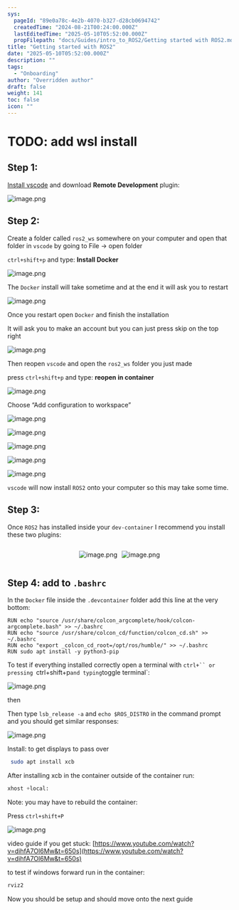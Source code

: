 ```yaml
---
sys:
  pageId: "89e0a78c-4e2b-4070-b327-d28cb0694742"
  createdTime: "2024-08-21T00:24:00.000Z"
  lastEditedTime: "2025-05-10T05:52:00.000Z"
  propFilepath: "docs/Guides/intro_to_ROS2/Getting started with ROS2.md"
title: "Getting started with ROS2"
date: "2025-05-10T05:52:00.000Z"
description: ""
tags:
  - "Onboarding"
author: "Overridden author"
draft: false
weight: 141
toc: false
icon: ""
---
```


# TODO: add wsl install

## Step 1:

[Install vscode](https://code.visualstudio.com/download) and download **Remote Development** plugin:

![image.png](https://prod-files-secure.s3.us-west-2.amazonaws.com/d518164a-d88e-44d1-a4ee-3adb3bd8bce0/efb52993-1881-4a40-b95e-6f020334f022/image.png?X-Amz-Algorithm=AWS4-HMAC-SHA256&X-Amz-Content-Sha256=UNSIGNED-PAYLOAD&X-Amz-Credential=ASIAZI2LB466R6H5PKQV%2F20250720%2Fus-west-2%2Fs3%2Faws4_request&X-Amz-Date=20250720T190324Z&X-Amz-Expires=3600&X-Amz-Security-Token=IQoJb3JpZ2luX2VjEKv%2F%2F%2F%2F%2F%2F%2F%2F%2F%2FwEaCXVzLXdlc3QtMiJGMEQCIHCUfmzuREHvxJi2MOXCBqkLHSLFsATyAouTG2fJ7O03AiAr9sjMy23ibdgRMvYg5fxGlOt7vzncxs7AbfEh%2BdXi0yqIBAjE%2F%2F%2F%2F%2F%2F%2F%2F%2F%2F8BEAAaDDYzNzQyMzE4MzgwNSIMEyWFxCalV%2B61AU58KtwDsS1Hg51xm7XPw5bWoa6jOTLdUheUGLpeZiP42zHevODfo24RXNFuULjHLtl7MBJoJL7keVuk3DuC1lCWqt57v%2FZk6tqlS7PxdEhhmI2%2FPFdtqzwWpsCCnvSTqyFlvqRmImHJ88EFNt%2BVwqP9s4Z8Orw%2FvBVLAivyCkJZ5wBBDT7N554Iqf8rFJbK16uXEqwjWXZI%2B2C40gNPrBBOCnRWNaAcqYwi24CuXiuBREu4sSHpav1VOXyvtSqixarTM0QNYxGnyX7SzH0qFCn5SrbxEOr%2BxKKCOcK5ZObMw76G%2FG679NlctEFVMUmfmwwlL7lt1dGPUkBOREjroslCRUmGAjQ4uTaW%2BoF9tobK%2BDnVFO2uU7pqkjD2xT1OP56Fn7TOr8F0OSX50oqPFtB1CK%2F1m61dSFM4UoRiu3hCtg54%2F5KAhYZSIAbcuywAsLHjsk%2BUJlVyh3CDqaHs4xOSPXukgUFKn5EwRyKxlO6B3igEzQUUl7TjdUbwoSUKuGK%2FekRfqQ82jpM%2FjO82tzVPmlzHJBbmu8aTweDhpZ%2BgQ1mO9kmp1x%2FOp%2Btyqf0rf3FpKQrSgloDxFg86D4c3J0KVg8TD26D29cvFLIZN6gSKL5roDPR0lx3IxbVHWtSuWUwquv0wwY6pgF1UjywuVl56N0vE11r0sWEw%2BAH3IvMiy%2BB0JF5cYSgymwh9bmn9YWCoROXuFVLHjpyD5TdnSEexap7KB2uyv6PbPWgeWMefgn1uNw4aeMQO0J0HStkf62pc4Eds4C4bZiduMZmGbu97nDzg1%2Bj6VH9jba31r3ztqG9UyAs8nt23Lps0%2B8BC5H%2F1Ym7UCitBnpiLONlqQEwr8bSSNZv4oe40skfonBl&X-Amz-Signature=15e28b476df1983990e110b9160556ab6282a87b31a2abb6b198ab46f47f6236&X-Amz-SignedHeaders=host&x-amz-checksum-mode=ENABLED&x-id=GetObject)

## Step 2:

Create a folder called `ros2_ws` somewhere on your computer and open that folder in `vscode` by going to File → open folder 

`ctrl+shift+p` and type: **Install Docker**

![image.png](https://prod-files-secure.s3.us-west-2.amazonaws.com/d518164a-d88e-44d1-a4ee-3adb3bd8bce0/2269dc0e-1cd5-47ff-bceb-c04ad9b2eab0/image.png?X-Amz-Algorithm=AWS4-HMAC-SHA256&X-Amz-Content-Sha256=UNSIGNED-PAYLOAD&X-Amz-Credential=ASIAZI2LB466R6H5PKQV%2F20250720%2Fus-west-2%2Fs3%2Faws4_request&X-Amz-Date=20250720T190324Z&X-Amz-Expires=3600&X-Amz-Security-Token=IQoJb3JpZ2luX2VjEKv%2F%2F%2F%2F%2F%2F%2F%2F%2F%2FwEaCXVzLXdlc3QtMiJGMEQCIHCUfmzuREHvxJi2MOXCBqkLHSLFsATyAouTG2fJ7O03AiAr9sjMy23ibdgRMvYg5fxGlOt7vzncxs7AbfEh%2BdXi0yqIBAjE%2F%2F%2F%2F%2F%2F%2F%2F%2F%2F8BEAAaDDYzNzQyMzE4MzgwNSIMEyWFxCalV%2B61AU58KtwDsS1Hg51xm7XPw5bWoa6jOTLdUheUGLpeZiP42zHevODfo24RXNFuULjHLtl7MBJoJL7keVuk3DuC1lCWqt57v%2FZk6tqlS7PxdEhhmI2%2FPFdtqzwWpsCCnvSTqyFlvqRmImHJ88EFNt%2BVwqP9s4Z8Orw%2FvBVLAivyCkJZ5wBBDT7N554Iqf8rFJbK16uXEqwjWXZI%2B2C40gNPrBBOCnRWNaAcqYwi24CuXiuBREu4sSHpav1VOXyvtSqixarTM0QNYxGnyX7SzH0qFCn5SrbxEOr%2BxKKCOcK5ZObMw76G%2FG679NlctEFVMUmfmwwlL7lt1dGPUkBOREjroslCRUmGAjQ4uTaW%2BoF9tobK%2BDnVFO2uU7pqkjD2xT1OP56Fn7TOr8F0OSX50oqPFtB1CK%2F1m61dSFM4UoRiu3hCtg54%2F5KAhYZSIAbcuywAsLHjsk%2BUJlVyh3CDqaHs4xOSPXukgUFKn5EwRyKxlO6B3igEzQUUl7TjdUbwoSUKuGK%2FekRfqQ82jpM%2FjO82tzVPmlzHJBbmu8aTweDhpZ%2BgQ1mO9kmp1x%2FOp%2Btyqf0rf3FpKQrSgloDxFg86D4c3J0KVg8TD26D29cvFLIZN6gSKL5roDPR0lx3IxbVHWtSuWUwquv0wwY6pgF1UjywuVl56N0vE11r0sWEw%2BAH3IvMiy%2BB0JF5cYSgymwh9bmn9YWCoROXuFVLHjpyD5TdnSEexap7KB2uyv6PbPWgeWMefgn1uNw4aeMQO0J0HStkf62pc4Eds4C4bZiduMZmGbu97nDzg1%2Bj6VH9jba31r3ztqG9UyAs8nt23Lps0%2B8BC5H%2F1Ym7UCitBnpiLONlqQEwr8bSSNZv4oe40skfonBl&X-Amz-Signature=0c23f5eadcdf3ff3c9c6e891cbfaac43f02dafe1e80ada7591f52d35729bacba&X-Amz-SignedHeaders=host&x-amz-checksum-mode=ENABLED&x-id=GetObject)

The `Docker` install will take sometime and at the end it will ask you to restart

![image.png](https://prod-files-secure.s3.us-west-2.amazonaws.com/d518164a-d88e-44d1-a4ee-3adb3bd8bce0/ed233f78-be33-4b1f-b89c-9c346c0e961e/image.png?X-Amz-Algorithm=AWS4-HMAC-SHA256&X-Amz-Content-Sha256=UNSIGNED-PAYLOAD&X-Amz-Credential=ASIAZI2LB466R6H5PKQV%2F20250720%2Fus-west-2%2Fs3%2Faws4_request&X-Amz-Date=20250720T190324Z&X-Amz-Expires=3600&X-Amz-Security-Token=IQoJb3JpZ2luX2VjEKv%2F%2F%2F%2F%2F%2F%2F%2F%2F%2FwEaCXVzLXdlc3QtMiJGMEQCIHCUfmzuREHvxJi2MOXCBqkLHSLFsATyAouTG2fJ7O03AiAr9sjMy23ibdgRMvYg5fxGlOt7vzncxs7AbfEh%2BdXi0yqIBAjE%2F%2F%2F%2F%2F%2F%2F%2F%2F%2F8BEAAaDDYzNzQyMzE4MzgwNSIMEyWFxCalV%2B61AU58KtwDsS1Hg51xm7XPw5bWoa6jOTLdUheUGLpeZiP42zHevODfo24RXNFuULjHLtl7MBJoJL7keVuk3DuC1lCWqt57v%2FZk6tqlS7PxdEhhmI2%2FPFdtqzwWpsCCnvSTqyFlvqRmImHJ88EFNt%2BVwqP9s4Z8Orw%2FvBVLAivyCkJZ5wBBDT7N554Iqf8rFJbK16uXEqwjWXZI%2B2C40gNPrBBOCnRWNaAcqYwi24CuXiuBREu4sSHpav1VOXyvtSqixarTM0QNYxGnyX7SzH0qFCn5SrbxEOr%2BxKKCOcK5ZObMw76G%2FG679NlctEFVMUmfmwwlL7lt1dGPUkBOREjroslCRUmGAjQ4uTaW%2BoF9tobK%2BDnVFO2uU7pqkjD2xT1OP56Fn7TOr8F0OSX50oqPFtB1CK%2F1m61dSFM4UoRiu3hCtg54%2F5KAhYZSIAbcuywAsLHjsk%2BUJlVyh3CDqaHs4xOSPXukgUFKn5EwRyKxlO6B3igEzQUUl7TjdUbwoSUKuGK%2FekRfqQ82jpM%2FjO82tzVPmlzHJBbmu8aTweDhpZ%2BgQ1mO9kmp1x%2FOp%2Btyqf0rf3FpKQrSgloDxFg86D4c3J0KVg8TD26D29cvFLIZN6gSKL5roDPR0lx3IxbVHWtSuWUwquv0wwY6pgF1UjywuVl56N0vE11r0sWEw%2BAH3IvMiy%2BB0JF5cYSgymwh9bmn9YWCoROXuFVLHjpyD5TdnSEexap7KB2uyv6PbPWgeWMefgn1uNw4aeMQO0J0HStkf62pc4Eds4C4bZiduMZmGbu97nDzg1%2Bj6VH9jba31r3ztqG9UyAs8nt23Lps0%2B8BC5H%2F1Ym7UCitBnpiLONlqQEwr8bSSNZv4oe40skfonBl&X-Amz-Signature=760aee6fe91e544b6230c72acc18a9a379390d2c6ee17393d02bbcc9642bb8bb&X-Amz-SignedHeaders=host&x-amz-checksum-mode=ENABLED&x-id=GetObject)

Once you restart open `Docker` and finish the installation

It will ask you to make an account but you can just press skip on the top right

![image.png](https://prod-files-secure.s3.us-west-2.amazonaws.com/d518164a-d88e-44d1-a4ee-3adb3bd8bce0/21010ad9-1659-4fd9-9f59-9932a09b2a3d/image.png?X-Amz-Algorithm=AWS4-HMAC-SHA256&X-Amz-Content-Sha256=UNSIGNED-PAYLOAD&X-Amz-Credential=ASIAZI2LB466R6H5PKQV%2F20250720%2Fus-west-2%2Fs3%2Faws4_request&X-Amz-Date=20250720T190324Z&X-Amz-Expires=3600&X-Amz-Security-Token=IQoJb3JpZ2luX2VjEKv%2F%2F%2F%2F%2F%2F%2F%2F%2F%2FwEaCXVzLXdlc3QtMiJGMEQCIHCUfmzuREHvxJi2MOXCBqkLHSLFsATyAouTG2fJ7O03AiAr9sjMy23ibdgRMvYg5fxGlOt7vzncxs7AbfEh%2BdXi0yqIBAjE%2F%2F%2F%2F%2F%2F%2F%2F%2F%2F8BEAAaDDYzNzQyMzE4MzgwNSIMEyWFxCalV%2B61AU58KtwDsS1Hg51xm7XPw5bWoa6jOTLdUheUGLpeZiP42zHevODfo24RXNFuULjHLtl7MBJoJL7keVuk3DuC1lCWqt57v%2FZk6tqlS7PxdEhhmI2%2FPFdtqzwWpsCCnvSTqyFlvqRmImHJ88EFNt%2BVwqP9s4Z8Orw%2FvBVLAivyCkJZ5wBBDT7N554Iqf8rFJbK16uXEqwjWXZI%2B2C40gNPrBBOCnRWNaAcqYwi24CuXiuBREu4sSHpav1VOXyvtSqixarTM0QNYxGnyX7SzH0qFCn5SrbxEOr%2BxKKCOcK5ZObMw76G%2FG679NlctEFVMUmfmwwlL7lt1dGPUkBOREjroslCRUmGAjQ4uTaW%2BoF9tobK%2BDnVFO2uU7pqkjD2xT1OP56Fn7TOr8F0OSX50oqPFtB1CK%2F1m61dSFM4UoRiu3hCtg54%2F5KAhYZSIAbcuywAsLHjsk%2BUJlVyh3CDqaHs4xOSPXukgUFKn5EwRyKxlO6B3igEzQUUl7TjdUbwoSUKuGK%2FekRfqQ82jpM%2FjO82tzVPmlzHJBbmu8aTweDhpZ%2BgQ1mO9kmp1x%2FOp%2Btyqf0rf3FpKQrSgloDxFg86D4c3J0KVg8TD26D29cvFLIZN6gSKL5roDPR0lx3IxbVHWtSuWUwquv0wwY6pgF1UjywuVl56N0vE11r0sWEw%2BAH3IvMiy%2BB0JF5cYSgymwh9bmn9YWCoROXuFVLHjpyD5TdnSEexap7KB2uyv6PbPWgeWMefgn1uNw4aeMQO0J0HStkf62pc4Eds4C4bZiduMZmGbu97nDzg1%2Bj6VH9jba31r3ztqG9UyAs8nt23Lps0%2B8BC5H%2F1Ym7UCitBnpiLONlqQEwr8bSSNZv4oe40skfonBl&X-Amz-Signature=8e6dbc41ae13420d98377b9019221e2b8cf594cee9edf2c3be5dd50fc807bc17&X-Amz-SignedHeaders=host&x-amz-checksum-mode=ENABLED&x-id=GetObject)

Then reopen `vscode` and open the `ros2_ws` folder you just made

press `ctrl+shift+p` and type: **reopen in container**

![image.png](https://prod-files-secure.s3.us-west-2.amazonaws.com/d518164a-d88e-44d1-a4ee-3adb3bd8bce0/4e93b8c2-41ad-488c-8095-c74205196118/image.png?X-Amz-Algorithm=AWS4-HMAC-SHA256&X-Amz-Content-Sha256=UNSIGNED-PAYLOAD&X-Amz-Credential=ASIAZI2LB466R6H5PKQV%2F20250720%2Fus-west-2%2Fs3%2Faws4_request&X-Amz-Date=20250720T190324Z&X-Amz-Expires=3600&X-Amz-Security-Token=IQoJb3JpZ2luX2VjEKv%2F%2F%2F%2F%2F%2F%2F%2F%2F%2FwEaCXVzLXdlc3QtMiJGMEQCIHCUfmzuREHvxJi2MOXCBqkLHSLFsATyAouTG2fJ7O03AiAr9sjMy23ibdgRMvYg5fxGlOt7vzncxs7AbfEh%2BdXi0yqIBAjE%2F%2F%2F%2F%2F%2F%2F%2F%2F%2F8BEAAaDDYzNzQyMzE4MzgwNSIMEyWFxCalV%2B61AU58KtwDsS1Hg51xm7XPw5bWoa6jOTLdUheUGLpeZiP42zHevODfo24RXNFuULjHLtl7MBJoJL7keVuk3DuC1lCWqt57v%2FZk6tqlS7PxdEhhmI2%2FPFdtqzwWpsCCnvSTqyFlvqRmImHJ88EFNt%2BVwqP9s4Z8Orw%2FvBVLAivyCkJZ5wBBDT7N554Iqf8rFJbK16uXEqwjWXZI%2B2C40gNPrBBOCnRWNaAcqYwi24CuXiuBREu4sSHpav1VOXyvtSqixarTM0QNYxGnyX7SzH0qFCn5SrbxEOr%2BxKKCOcK5ZObMw76G%2FG679NlctEFVMUmfmwwlL7lt1dGPUkBOREjroslCRUmGAjQ4uTaW%2BoF9tobK%2BDnVFO2uU7pqkjD2xT1OP56Fn7TOr8F0OSX50oqPFtB1CK%2F1m61dSFM4UoRiu3hCtg54%2F5KAhYZSIAbcuywAsLHjsk%2BUJlVyh3CDqaHs4xOSPXukgUFKn5EwRyKxlO6B3igEzQUUl7TjdUbwoSUKuGK%2FekRfqQ82jpM%2FjO82tzVPmlzHJBbmu8aTweDhpZ%2BgQ1mO9kmp1x%2FOp%2Btyqf0rf3FpKQrSgloDxFg86D4c3J0KVg8TD26D29cvFLIZN6gSKL5roDPR0lx3IxbVHWtSuWUwquv0wwY6pgF1UjywuVl56N0vE11r0sWEw%2BAH3IvMiy%2BB0JF5cYSgymwh9bmn9YWCoROXuFVLHjpyD5TdnSEexap7KB2uyv6PbPWgeWMefgn1uNw4aeMQO0J0HStkf62pc4Eds4C4bZiduMZmGbu97nDzg1%2Bj6VH9jba31r3ztqG9UyAs8nt23Lps0%2B8BC5H%2F1Ym7UCitBnpiLONlqQEwr8bSSNZv4oe40skfonBl&X-Amz-Signature=5ffaf09e2eff75b4cd6d614ef70bda065872a95b9a18272252f5cbb6cd7acf35&X-Amz-SignedHeaders=host&x-amz-checksum-mode=ENABLED&x-id=GetObject)

Choose “Add configuration to workspace”

![image.png](https://prod-files-secure.s3.us-west-2.amazonaws.com/d518164a-d88e-44d1-a4ee-3adb3bd8bce0/9560b282-5060-4989-ba37-97e7b2c22476/image.png?X-Amz-Algorithm=AWS4-HMAC-SHA256&X-Amz-Content-Sha256=UNSIGNED-PAYLOAD&X-Amz-Credential=ASIAZI2LB466R6H5PKQV%2F20250720%2Fus-west-2%2Fs3%2Faws4_request&X-Amz-Date=20250720T190324Z&X-Amz-Expires=3600&X-Amz-Security-Token=IQoJb3JpZ2luX2VjEKv%2F%2F%2F%2F%2F%2F%2F%2F%2F%2FwEaCXVzLXdlc3QtMiJGMEQCIHCUfmzuREHvxJi2MOXCBqkLHSLFsATyAouTG2fJ7O03AiAr9sjMy23ibdgRMvYg5fxGlOt7vzncxs7AbfEh%2BdXi0yqIBAjE%2F%2F%2F%2F%2F%2F%2F%2F%2F%2F8BEAAaDDYzNzQyMzE4MzgwNSIMEyWFxCalV%2B61AU58KtwDsS1Hg51xm7XPw5bWoa6jOTLdUheUGLpeZiP42zHevODfo24RXNFuULjHLtl7MBJoJL7keVuk3DuC1lCWqt57v%2FZk6tqlS7PxdEhhmI2%2FPFdtqzwWpsCCnvSTqyFlvqRmImHJ88EFNt%2BVwqP9s4Z8Orw%2FvBVLAivyCkJZ5wBBDT7N554Iqf8rFJbK16uXEqwjWXZI%2B2C40gNPrBBOCnRWNaAcqYwi24CuXiuBREu4sSHpav1VOXyvtSqixarTM0QNYxGnyX7SzH0qFCn5SrbxEOr%2BxKKCOcK5ZObMw76G%2FG679NlctEFVMUmfmwwlL7lt1dGPUkBOREjroslCRUmGAjQ4uTaW%2BoF9tobK%2BDnVFO2uU7pqkjD2xT1OP56Fn7TOr8F0OSX50oqPFtB1CK%2F1m61dSFM4UoRiu3hCtg54%2F5KAhYZSIAbcuywAsLHjsk%2BUJlVyh3CDqaHs4xOSPXukgUFKn5EwRyKxlO6B3igEzQUUl7TjdUbwoSUKuGK%2FekRfqQ82jpM%2FjO82tzVPmlzHJBbmu8aTweDhpZ%2BgQ1mO9kmp1x%2FOp%2Btyqf0rf3FpKQrSgloDxFg86D4c3J0KVg8TD26D29cvFLIZN6gSKL5roDPR0lx3IxbVHWtSuWUwquv0wwY6pgF1UjywuVl56N0vE11r0sWEw%2BAH3IvMiy%2BB0JF5cYSgymwh9bmn9YWCoROXuFVLHjpyD5TdnSEexap7KB2uyv6PbPWgeWMefgn1uNw4aeMQO0J0HStkf62pc4Eds4C4bZiduMZmGbu97nDzg1%2Bj6VH9jba31r3ztqG9UyAs8nt23Lps0%2B8BC5H%2F1Ym7UCitBnpiLONlqQEwr8bSSNZv4oe40skfonBl&X-Amz-Signature=ad3efe85413711eb5f35cc05deb67ac5cc37ede8c536affe34cf6f59486caedb&X-Amz-SignedHeaders=host&x-amz-checksum-mode=ENABLED&x-id=GetObject)

![image.png](https://prod-files-secure.s3.us-west-2.amazonaws.com/d518164a-d88e-44d1-a4ee-3adb3bd8bce0/2ee63f81-886b-48e8-a553-dc6e5eac99e4/image.png?X-Amz-Algorithm=AWS4-HMAC-SHA256&X-Amz-Content-Sha256=UNSIGNED-PAYLOAD&X-Amz-Credential=ASIAZI2LB466R6H5PKQV%2F20250720%2Fus-west-2%2Fs3%2Faws4_request&X-Amz-Date=20250720T190324Z&X-Amz-Expires=3600&X-Amz-Security-Token=IQoJb3JpZ2luX2VjEKv%2F%2F%2F%2F%2F%2F%2F%2F%2F%2FwEaCXVzLXdlc3QtMiJGMEQCIHCUfmzuREHvxJi2MOXCBqkLHSLFsATyAouTG2fJ7O03AiAr9sjMy23ibdgRMvYg5fxGlOt7vzncxs7AbfEh%2BdXi0yqIBAjE%2F%2F%2F%2F%2F%2F%2F%2F%2F%2F8BEAAaDDYzNzQyMzE4MzgwNSIMEyWFxCalV%2B61AU58KtwDsS1Hg51xm7XPw5bWoa6jOTLdUheUGLpeZiP42zHevODfo24RXNFuULjHLtl7MBJoJL7keVuk3DuC1lCWqt57v%2FZk6tqlS7PxdEhhmI2%2FPFdtqzwWpsCCnvSTqyFlvqRmImHJ88EFNt%2BVwqP9s4Z8Orw%2FvBVLAivyCkJZ5wBBDT7N554Iqf8rFJbK16uXEqwjWXZI%2B2C40gNPrBBOCnRWNaAcqYwi24CuXiuBREu4sSHpav1VOXyvtSqixarTM0QNYxGnyX7SzH0qFCn5SrbxEOr%2BxKKCOcK5ZObMw76G%2FG679NlctEFVMUmfmwwlL7lt1dGPUkBOREjroslCRUmGAjQ4uTaW%2BoF9tobK%2BDnVFO2uU7pqkjD2xT1OP56Fn7TOr8F0OSX50oqPFtB1CK%2F1m61dSFM4UoRiu3hCtg54%2F5KAhYZSIAbcuywAsLHjsk%2BUJlVyh3CDqaHs4xOSPXukgUFKn5EwRyKxlO6B3igEzQUUl7TjdUbwoSUKuGK%2FekRfqQ82jpM%2FjO82tzVPmlzHJBbmu8aTweDhpZ%2BgQ1mO9kmp1x%2FOp%2Btyqf0rf3FpKQrSgloDxFg86D4c3J0KVg8TD26D29cvFLIZN6gSKL5roDPR0lx3IxbVHWtSuWUwquv0wwY6pgF1UjywuVl56N0vE11r0sWEw%2BAH3IvMiy%2BB0JF5cYSgymwh9bmn9YWCoROXuFVLHjpyD5TdnSEexap7KB2uyv6PbPWgeWMefgn1uNw4aeMQO0J0HStkf62pc4Eds4C4bZiduMZmGbu97nDzg1%2Bj6VH9jba31r3ztqG9UyAs8nt23Lps0%2B8BC5H%2F1Ym7UCitBnpiLONlqQEwr8bSSNZv4oe40skfonBl&X-Amz-Signature=ab357abb11297fc202d0f126c474b792e297612f18ffc732723609401567a6ee&X-Amz-SignedHeaders=host&x-amz-checksum-mode=ENABLED&x-id=GetObject)

![image.png](https://prod-files-secure.s3.us-west-2.amazonaws.com/d518164a-d88e-44d1-a4ee-3adb3bd8bce0/ae1580b2-b048-407e-aed9-b584224a7a04/image.png?X-Amz-Algorithm=AWS4-HMAC-SHA256&X-Amz-Content-Sha256=UNSIGNED-PAYLOAD&X-Amz-Credential=ASIAZI2LB466R6H5PKQV%2F20250720%2Fus-west-2%2Fs3%2Faws4_request&X-Amz-Date=20250720T190324Z&X-Amz-Expires=3600&X-Amz-Security-Token=IQoJb3JpZ2luX2VjEKv%2F%2F%2F%2F%2F%2F%2F%2F%2F%2FwEaCXVzLXdlc3QtMiJGMEQCIHCUfmzuREHvxJi2MOXCBqkLHSLFsATyAouTG2fJ7O03AiAr9sjMy23ibdgRMvYg5fxGlOt7vzncxs7AbfEh%2BdXi0yqIBAjE%2F%2F%2F%2F%2F%2F%2F%2F%2F%2F8BEAAaDDYzNzQyMzE4MzgwNSIMEyWFxCalV%2B61AU58KtwDsS1Hg51xm7XPw5bWoa6jOTLdUheUGLpeZiP42zHevODfo24RXNFuULjHLtl7MBJoJL7keVuk3DuC1lCWqt57v%2FZk6tqlS7PxdEhhmI2%2FPFdtqzwWpsCCnvSTqyFlvqRmImHJ88EFNt%2BVwqP9s4Z8Orw%2FvBVLAivyCkJZ5wBBDT7N554Iqf8rFJbK16uXEqwjWXZI%2B2C40gNPrBBOCnRWNaAcqYwi24CuXiuBREu4sSHpav1VOXyvtSqixarTM0QNYxGnyX7SzH0qFCn5SrbxEOr%2BxKKCOcK5ZObMw76G%2FG679NlctEFVMUmfmwwlL7lt1dGPUkBOREjroslCRUmGAjQ4uTaW%2BoF9tobK%2BDnVFO2uU7pqkjD2xT1OP56Fn7TOr8F0OSX50oqPFtB1CK%2F1m61dSFM4UoRiu3hCtg54%2F5KAhYZSIAbcuywAsLHjsk%2BUJlVyh3CDqaHs4xOSPXukgUFKn5EwRyKxlO6B3igEzQUUl7TjdUbwoSUKuGK%2FekRfqQ82jpM%2FjO82tzVPmlzHJBbmu8aTweDhpZ%2BgQ1mO9kmp1x%2FOp%2Btyqf0rf3FpKQrSgloDxFg86D4c3J0KVg8TD26D29cvFLIZN6gSKL5roDPR0lx3IxbVHWtSuWUwquv0wwY6pgF1UjywuVl56N0vE11r0sWEw%2BAH3IvMiy%2BB0JF5cYSgymwh9bmn9YWCoROXuFVLHjpyD5TdnSEexap7KB2uyv6PbPWgeWMefgn1uNw4aeMQO0J0HStkf62pc4Eds4C4bZiduMZmGbu97nDzg1%2Bj6VH9jba31r3ztqG9UyAs8nt23Lps0%2B8BC5H%2F1Ym7UCitBnpiLONlqQEwr8bSSNZv4oe40skfonBl&X-Amz-Signature=5b167cb7b54a49618135d8917c82d5f924763482d0757771d0ff9b12deebbee9&X-Amz-SignedHeaders=host&x-amz-checksum-mode=ENABLED&x-id=GetObject)

![image.png](https://prod-files-secure.s3.us-west-2.amazonaws.com/d518164a-d88e-44d1-a4ee-3adb3bd8bce0/53255b28-f75e-430f-b9e3-c0ac8577e42b/image.png?X-Amz-Algorithm=AWS4-HMAC-SHA256&X-Amz-Content-Sha256=UNSIGNED-PAYLOAD&X-Amz-Credential=ASIAZI2LB466R6H5PKQV%2F20250720%2Fus-west-2%2Fs3%2Faws4_request&X-Amz-Date=20250720T190324Z&X-Amz-Expires=3600&X-Amz-Security-Token=IQoJb3JpZ2luX2VjEKv%2F%2F%2F%2F%2F%2F%2F%2F%2F%2FwEaCXVzLXdlc3QtMiJGMEQCIHCUfmzuREHvxJi2MOXCBqkLHSLFsATyAouTG2fJ7O03AiAr9sjMy23ibdgRMvYg5fxGlOt7vzncxs7AbfEh%2BdXi0yqIBAjE%2F%2F%2F%2F%2F%2F%2F%2F%2F%2F8BEAAaDDYzNzQyMzE4MzgwNSIMEyWFxCalV%2B61AU58KtwDsS1Hg51xm7XPw5bWoa6jOTLdUheUGLpeZiP42zHevODfo24RXNFuULjHLtl7MBJoJL7keVuk3DuC1lCWqt57v%2FZk6tqlS7PxdEhhmI2%2FPFdtqzwWpsCCnvSTqyFlvqRmImHJ88EFNt%2BVwqP9s4Z8Orw%2FvBVLAivyCkJZ5wBBDT7N554Iqf8rFJbK16uXEqwjWXZI%2B2C40gNPrBBOCnRWNaAcqYwi24CuXiuBREu4sSHpav1VOXyvtSqixarTM0QNYxGnyX7SzH0qFCn5SrbxEOr%2BxKKCOcK5ZObMw76G%2FG679NlctEFVMUmfmwwlL7lt1dGPUkBOREjroslCRUmGAjQ4uTaW%2BoF9tobK%2BDnVFO2uU7pqkjD2xT1OP56Fn7TOr8F0OSX50oqPFtB1CK%2F1m61dSFM4UoRiu3hCtg54%2F5KAhYZSIAbcuywAsLHjsk%2BUJlVyh3CDqaHs4xOSPXukgUFKn5EwRyKxlO6B3igEzQUUl7TjdUbwoSUKuGK%2FekRfqQ82jpM%2FjO82tzVPmlzHJBbmu8aTweDhpZ%2BgQ1mO9kmp1x%2FOp%2Btyqf0rf3FpKQrSgloDxFg86D4c3J0KVg8TD26D29cvFLIZN6gSKL5roDPR0lx3IxbVHWtSuWUwquv0wwY6pgF1UjywuVl56N0vE11r0sWEw%2BAH3IvMiy%2BB0JF5cYSgymwh9bmn9YWCoROXuFVLHjpyD5TdnSEexap7KB2uyv6PbPWgeWMefgn1uNw4aeMQO0J0HStkf62pc4Eds4C4bZiduMZmGbu97nDzg1%2Bj6VH9jba31r3ztqG9UyAs8nt23Lps0%2B8BC5H%2F1Ym7UCitBnpiLONlqQEwr8bSSNZv4oe40skfonBl&X-Amz-Signature=fe61e149048a70fda4fa5d65118b66a57754e2c79c35c8e012e4c5d6e41d7bcd&X-Amz-SignedHeaders=host&x-amz-checksum-mode=ENABLED&x-id=GetObject)

![image.png](https://prod-files-secure.s3.us-west-2.amazonaws.com/d518164a-d88e-44d1-a4ee-3adb3bd8bce0/7c562767-5af9-4ffb-97d1-327bcdf4ee00/image.png?X-Amz-Algorithm=AWS4-HMAC-SHA256&X-Amz-Content-Sha256=UNSIGNED-PAYLOAD&X-Amz-Credential=ASIAZI2LB466R6H5PKQV%2F20250720%2Fus-west-2%2Fs3%2Faws4_request&X-Amz-Date=20250720T190324Z&X-Amz-Expires=3600&X-Amz-Security-Token=IQoJb3JpZ2luX2VjEKv%2F%2F%2F%2F%2F%2F%2F%2F%2F%2FwEaCXVzLXdlc3QtMiJGMEQCIHCUfmzuREHvxJi2MOXCBqkLHSLFsATyAouTG2fJ7O03AiAr9sjMy23ibdgRMvYg5fxGlOt7vzncxs7AbfEh%2BdXi0yqIBAjE%2F%2F%2F%2F%2F%2F%2F%2F%2F%2F8BEAAaDDYzNzQyMzE4MzgwNSIMEyWFxCalV%2B61AU58KtwDsS1Hg51xm7XPw5bWoa6jOTLdUheUGLpeZiP42zHevODfo24RXNFuULjHLtl7MBJoJL7keVuk3DuC1lCWqt57v%2FZk6tqlS7PxdEhhmI2%2FPFdtqzwWpsCCnvSTqyFlvqRmImHJ88EFNt%2BVwqP9s4Z8Orw%2FvBVLAivyCkJZ5wBBDT7N554Iqf8rFJbK16uXEqwjWXZI%2B2C40gNPrBBOCnRWNaAcqYwi24CuXiuBREu4sSHpav1VOXyvtSqixarTM0QNYxGnyX7SzH0qFCn5SrbxEOr%2BxKKCOcK5ZObMw76G%2FG679NlctEFVMUmfmwwlL7lt1dGPUkBOREjroslCRUmGAjQ4uTaW%2BoF9tobK%2BDnVFO2uU7pqkjD2xT1OP56Fn7TOr8F0OSX50oqPFtB1CK%2F1m61dSFM4UoRiu3hCtg54%2F5KAhYZSIAbcuywAsLHjsk%2BUJlVyh3CDqaHs4xOSPXukgUFKn5EwRyKxlO6B3igEzQUUl7TjdUbwoSUKuGK%2FekRfqQ82jpM%2FjO82tzVPmlzHJBbmu8aTweDhpZ%2BgQ1mO9kmp1x%2FOp%2Btyqf0rf3FpKQrSgloDxFg86D4c3J0KVg8TD26D29cvFLIZN6gSKL5roDPR0lx3IxbVHWtSuWUwquv0wwY6pgF1UjywuVl56N0vE11r0sWEw%2BAH3IvMiy%2BB0JF5cYSgymwh9bmn9YWCoROXuFVLHjpyD5TdnSEexap7KB2uyv6PbPWgeWMefgn1uNw4aeMQO0J0HStkf62pc4Eds4C4bZiduMZmGbu97nDzg1%2Bj6VH9jba31r3ztqG9UyAs8nt23Lps0%2B8BC5H%2F1Ym7UCitBnpiLONlqQEwr8bSSNZv4oe40skfonBl&X-Amz-Signature=56ca2d2b50cafa2f3343e9e47addae096c98fcce94e7aeae90e74af77292f876&X-Amz-SignedHeaders=host&x-amz-checksum-mode=ENABLED&x-id=GetObject)

`vscode` will now install `ROS2` onto your computer so this may take some time.

## Step 3:

Once `ROS2` has installed inside your `dev-container` I recommend you install these two plugins:

<div style="display: flex;flex-direction: row; column-gap:10px; max-width: 630px;justify-content: center;">
<div>

![image.png](https://prod-files-secure.s3.us-west-2.amazonaws.com/d518164a-d88e-44d1-a4ee-3adb3bd8bce0/3fc3d550-5a54-4ba1-ba6b-faa01cdb7369/image.png?X-Amz-Algorithm=AWS4-HMAC-SHA256&X-Amz-Content-Sha256=UNSIGNED-PAYLOAD&X-Amz-Credential=ASIAZI2LB466QATWHLPO%2F20250720%2Fus-west-2%2Fs3%2Faws4_request&X-Amz-Date=20250720T190326Z&X-Amz-Expires=3600&X-Amz-Security-Token=IQoJb3JpZ2luX2VjEKb%2F%2F%2F%2F%2F%2F%2F%2F%2F%2FwEaCXVzLXdlc3QtMiJHMEUCIEFIEMLwVArIOb02VdPgZ8Omh3F%2FkmUjwsBf%2BmdHq04xAiEAlwi%2B%2BfR1QY2xnoWRBM4AMAVmZY%2FjCQc8KQWhYWe7jHcqiAQIv%2F%2F%2F%2F%2F%2F%2F%2F%2F%2F%2FARAAGgw2Mzc0MjMxODM4MDUiDCOJ%2Bv9sXI%2BfAEFBZSrcA%2B6WxjTH90iY1Tk3JMvSJxXq3u%2B9bNCE4zB0JhgQn2jXA%2FnNP%2BiIZ2hXKGGuxb%2F%2Far%2FPsrR183L6XAUV5KnWIWsIyIMmZe4RBtWK%2FyLtO8hMH5CPFqy9msJBwyHD1NYT16nU0NV7WldqL%2FD82%2BBSC1Rhp%2BahxrXLSay%2BJs6%2FkddlfSYhFOO%2FecqDqwbHDV8mKTpyN491o0fcqyorQeYupT6VaVEPDyjjsPYgSI0k4tsyl%2Byb2zkCnxkg4ykOkJArcmAjbnHZ7yHyL4ya6lZyjz%2FSjy05MUvy0vbnbC5y5%2FCktJ8EbQ38Pwb6nPuPba63SWjpCRue8UW6MNINp8m0LDpWPF0MOBAt44xTq%2B%2FjKDEWhxe3g7EaxDWeO6hdHb%2Fv%2B21lLBtXOE8IgqPGgCOp3YDjiOU27WLCZB13fvma5ocCZiGaySuHTCY6HqFhYUzgRGjNfSNDEd6YCHkUYR8Df7P3GBs5DbTU3xx5hnNiCgzQEWL39qWtwhZ65%2FbAFTBa3KUS6pFQLLZHj6VhHq%2BrAP8MoSydT6qfgPlp3fsmr8HbZCv1glHpk8k6Hj8Fi8O2501DYMLPROCUbUxChZPUDFmiGkzqQ%2BDcRCk%2BEjlRjchUg4hDjNA7Gxx74hSJMKDc88MGOqUBjQ6BJHao5%2F%2FurU17dHnkBef0GvGivC72gSfQ3AMmC8MCmugL21qyQPc%2FBt%2BWc9Cfz3DVEc%2BpCQEX3dq0%2Bxq8lYUlRKf2%2BTUH45vuiOZDvaaDN28t1qO8KZ2SiywMSBM9JGqVeoYf3Ne1tKBCAeK3jRDwtP%2FUCZpZJv4JMMFKis0J0cYPKtD%2BK2TLrqnyreAY3loNJJ4Lc4bZtNkXko6FsrxVFgp7&X-Amz-Signature=2e296a92f525a308b324b8f11cc33d31281b36281af114d431a3998648e210d5&X-Amz-SignedHeaders=host&x-amz-checksum-mode=ENABLED&x-id=GetObject)

</div>
<div>

![image.png](https://prod-files-secure.s3.us-west-2.amazonaws.com/d518164a-d88e-44d1-a4ee-3adb3bd8bce0/d994cc66-13c2-4093-a5a3-f84cf4601a82/image.png?X-Amz-Algorithm=AWS4-HMAC-SHA256&X-Amz-Content-Sha256=UNSIGNED-PAYLOAD&X-Amz-Credential=ASIAZI2LB466RT5IXAOZ%2F20250720%2Fus-west-2%2Fs3%2Faws4_request&X-Amz-Date=20250720T190326Z&X-Amz-Expires=3600&X-Amz-Security-Token=IQoJb3JpZ2luX2VjEKv%2F%2F%2F%2F%2F%2F%2F%2F%2F%2FwEaCXVzLXdlc3QtMiJHMEUCIQDCsu22Heg9vMgnHS%2B6psAVsBOcktrmGdqEfIObTmt5hwIgRNXJ3DXf5lkGzAEOoLQ6yR%2B7n5AyL%2B6ntR6zEsJ4zYcqiAQIxP%2F%2F%2F%2F%2F%2F%2F%2F%2F%2FARAAGgw2Mzc0MjMxODM4MDUiDI76jwnv9HI7PWSdYCrcAz5rKsmnyJ40xU6DHvT7s4%2F8yqf2B7LowqCFzmSYl9qxGDG%2FG4zXWLCNhq4c0Qu7Rb%2FAkGxgyuOuJy0pYWyKSt1EHUiZigk9OVhv2pA7EsdvQB9G2yvMyXpfMEAtcidjJ781m1mXL0SUUZuArxvREWWWlHVZsBMtvu8Yoo2y1aYtVAiD2fmC61RwkL%2BPm%2BFb%2FHFyJC15YlfUblH%2FVI%2BknEtanFybQWq1y7XTqRL2z3inNlmlpDc4KwWojw7nkYcg1%2FmtOSPCigkxuGFVsX0J8VUWAmsntdhYzlVOe8sXrqtU7B1JCSGAmFIpxBpC%2FZeJv2FejRMoN5j2Md5CPH94OH46uzT5sPRSBp8fXxXuV78NxZLWTTCyPFd7YzWAT7n5hcc0vTlYIn7D5X94kIfhxO%2BcTbz7DkXEzHQI1E3x9KvLkXZcRGjYIQ0pXpXIwH%2FSfzXWNfsFkQWW6DqcmwZn0FDFZlPjiT5bryAJDhJX%2BkmDR8Uc%2BzKOuM568TtKjkQQszUm7dQC56%2FCtehKtF9F7edjI8Wyx1vxI8jD6MwlwScPpEyDlqtpzcbb0473%2B1IvGCIDhKFqMrRS6eiGqvLJ%2Flaqh9eY2FVoApt2Nu9nV8rElDHAPfnoQYMSBO8bMJ3w9MMGOqUBppKvBZ%2BpdkjpBkVqqlw0yHDk2SQkWU9ZpfNUz9L2wDBRGw7Zyq4Gu7VSmksOf%2Fs6rJbEBzKPJu24dACXmGafbC5IFQPVZQJyx26H5yAoCIgQjan0MfTrtUpPlp5nTUbn8bY%2FUaRxAjeZrRl0Xe%2FuxLk22B5ioRPN8ykxXnjTGh1dVru2eyz4PF8Mlg8k9HEMhKCc%2Ba5l%2F2TEdeP3%2FQ6DjnuTIos%2F&X-Amz-Signature=eb8c6e6861464421dee6b3015755c9ceb24a9d4e3e6cf9c5e84e3a0da4ed4886&X-Amz-SignedHeaders=host&x-amz-checksum-mode=ENABLED&x-id=GetObject)

</div>
</div>

## Step 4: add to `.bashrc`

In the `Docker` file inside the `.devcontainer` folder add this line at the very bottom: 

```docker
RUN echo "source /usr/share/colcon_argcomplete/hook/colcon-argcomplete.bash" >> ~/.bashrc
RUN echo "source /usr/share/colcon_cd/function/colcon_cd.sh" >> ~/.bashrc
RUN echo "export _colcon_cd_root=/opt/ros/humble/" >> ~/.bashrc
RUN sudo apt install -y python3-pip 
```

To test if everything installed correctly open a terminal with `ctrl+`` or pressing `ctrl+shift+p` and typing `toggle terminal`:

![image.png](https://prod-files-secure.s3.us-west-2.amazonaws.com/d518164a-d88e-44d1-a4ee-3adb3bd8bce0/6a4943d8-b04e-4c02-9a58-775f3384d1a5/image.png?X-Amz-Algorithm=AWS4-HMAC-SHA256&X-Amz-Content-Sha256=UNSIGNED-PAYLOAD&X-Amz-Credential=ASIAZI2LB466R6H5PKQV%2F20250720%2Fus-west-2%2Fs3%2Faws4_request&X-Amz-Date=20250720T190324Z&X-Amz-Expires=3600&X-Amz-Security-Token=IQoJb3JpZ2luX2VjEKv%2F%2F%2F%2F%2F%2F%2F%2F%2F%2FwEaCXVzLXdlc3QtMiJGMEQCIHCUfmzuREHvxJi2MOXCBqkLHSLFsATyAouTG2fJ7O03AiAr9sjMy23ibdgRMvYg5fxGlOt7vzncxs7AbfEh%2BdXi0yqIBAjE%2F%2F%2F%2F%2F%2F%2F%2F%2F%2F8BEAAaDDYzNzQyMzE4MzgwNSIMEyWFxCalV%2B61AU58KtwDsS1Hg51xm7XPw5bWoa6jOTLdUheUGLpeZiP42zHevODfo24RXNFuULjHLtl7MBJoJL7keVuk3DuC1lCWqt57v%2FZk6tqlS7PxdEhhmI2%2FPFdtqzwWpsCCnvSTqyFlvqRmImHJ88EFNt%2BVwqP9s4Z8Orw%2FvBVLAivyCkJZ5wBBDT7N554Iqf8rFJbK16uXEqwjWXZI%2B2C40gNPrBBOCnRWNaAcqYwi24CuXiuBREu4sSHpav1VOXyvtSqixarTM0QNYxGnyX7SzH0qFCn5SrbxEOr%2BxKKCOcK5ZObMw76G%2FG679NlctEFVMUmfmwwlL7lt1dGPUkBOREjroslCRUmGAjQ4uTaW%2BoF9tobK%2BDnVFO2uU7pqkjD2xT1OP56Fn7TOr8F0OSX50oqPFtB1CK%2F1m61dSFM4UoRiu3hCtg54%2F5KAhYZSIAbcuywAsLHjsk%2BUJlVyh3CDqaHs4xOSPXukgUFKn5EwRyKxlO6B3igEzQUUl7TjdUbwoSUKuGK%2FekRfqQ82jpM%2FjO82tzVPmlzHJBbmu8aTweDhpZ%2BgQ1mO9kmp1x%2FOp%2Btyqf0rf3FpKQrSgloDxFg86D4c3J0KVg8TD26D29cvFLIZN6gSKL5roDPR0lx3IxbVHWtSuWUwquv0wwY6pgF1UjywuVl56N0vE11r0sWEw%2BAH3IvMiy%2BB0JF5cYSgymwh9bmn9YWCoROXuFVLHjpyD5TdnSEexap7KB2uyv6PbPWgeWMefgn1uNw4aeMQO0J0HStkf62pc4Eds4C4bZiduMZmGbu97nDzg1%2Bj6VH9jba31r3ztqG9UyAs8nt23Lps0%2B8BC5H%2F1Ym7UCitBnpiLONlqQEwr8bSSNZv4oe40skfonBl&X-Amz-Signature=d58178aaa1ac1559f608c6aa4cd2cbfd150d7efbf02dc25bb96cbb617de6a3a4&X-Amz-SignedHeaders=host&x-amz-checksum-mode=ENABLED&x-id=GetObject)

then 

Then type `lsb_release -a` and `echo $ROS_DISTRO` in the command prompt and you should get similar responses:

![image.png](https://prod-files-secure.s3.us-west-2.amazonaws.com/d518164a-d88e-44d1-a4ee-3adb3bd8bce0/3e635dec-a805-4e85-8b9e-d000e5b71a4e/image.png?X-Amz-Algorithm=AWS4-HMAC-SHA256&X-Amz-Content-Sha256=UNSIGNED-PAYLOAD&X-Amz-Credential=ASIAZI2LB466R6H5PKQV%2F20250720%2Fus-west-2%2Fs3%2Faws4_request&X-Amz-Date=20250720T190324Z&X-Amz-Expires=3600&X-Amz-Security-Token=IQoJb3JpZ2luX2VjEKv%2F%2F%2F%2F%2F%2F%2F%2F%2F%2FwEaCXVzLXdlc3QtMiJGMEQCIHCUfmzuREHvxJi2MOXCBqkLHSLFsATyAouTG2fJ7O03AiAr9sjMy23ibdgRMvYg5fxGlOt7vzncxs7AbfEh%2BdXi0yqIBAjE%2F%2F%2F%2F%2F%2F%2F%2F%2F%2F8BEAAaDDYzNzQyMzE4MzgwNSIMEyWFxCalV%2B61AU58KtwDsS1Hg51xm7XPw5bWoa6jOTLdUheUGLpeZiP42zHevODfo24RXNFuULjHLtl7MBJoJL7keVuk3DuC1lCWqt57v%2FZk6tqlS7PxdEhhmI2%2FPFdtqzwWpsCCnvSTqyFlvqRmImHJ88EFNt%2BVwqP9s4Z8Orw%2FvBVLAivyCkJZ5wBBDT7N554Iqf8rFJbK16uXEqwjWXZI%2B2C40gNPrBBOCnRWNaAcqYwi24CuXiuBREu4sSHpav1VOXyvtSqixarTM0QNYxGnyX7SzH0qFCn5SrbxEOr%2BxKKCOcK5ZObMw76G%2FG679NlctEFVMUmfmwwlL7lt1dGPUkBOREjroslCRUmGAjQ4uTaW%2BoF9tobK%2BDnVFO2uU7pqkjD2xT1OP56Fn7TOr8F0OSX50oqPFtB1CK%2F1m61dSFM4UoRiu3hCtg54%2F5KAhYZSIAbcuywAsLHjsk%2BUJlVyh3CDqaHs4xOSPXukgUFKn5EwRyKxlO6B3igEzQUUl7TjdUbwoSUKuGK%2FekRfqQ82jpM%2FjO82tzVPmlzHJBbmu8aTweDhpZ%2BgQ1mO9kmp1x%2FOp%2Btyqf0rf3FpKQrSgloDxFg86D4c3J0KVg8TD26D29cvFLIZN6gSKL5roDPR0lx3IxbVHWtSuWUwquv0wwY6pgF1UjywuVl56N0vE11r0sWEw%2BAH3IvMiy%2BB0JF5cYSgymwh9bmn9YWCoROXuFVLHjpyD5TdnSEexap7KB2uyv6PbPWgeWMefgn1uNw4aeMQO0J0HStkf62pc4Eds4C4bZiduMZmGbu97nDzg1%2Bj6VH9jba31r3ztqG9UyAs8nt23Lps0%2B8BC5H%2F1Ym7UCitBnpiLONlqQEwr8bSSNZv4oe40skfonBl&X-Amz-Signature=77e4e93fa1f576f85dd208ec3307b0f419a720cccf4135dc01bbb6d883ee5c60&X-Amz-SignedHeaders=host&x-amz-checksum-mode=ENABLED&x-id=GetObject)

Install:  to get displays to pass over

```bash
 sudo apt install xcb
```

After installing xcb in the container outside of the container run:

```python
xhost +local:
```

Note: you may have to rebuild the container:

Press `ctrl+shift+P`

![image.png](https://prod-files-secure.s3.us-west-2.amazonaws.com/d518164a-d88e-44d1-a4ee-3adb3bd8bce0/6c2be660-2618-4c38-9c26-53554f7a0b7b/image.png?X-Amz-Algorithm=AWS4-HMAC-SHA256&X-Amz-Content-Sha256=UNSIGNED-PAYLOAD&X-Amz-Credential=ASIAZI2LB466R6H5PKQV%2F20250720%2Fus-west-2%2Fs3%2Faws4_request&X-Amz-Date=20250720T190325Z&X-Amz-Expires=3600&X-Amz-Security-Token=IQoJb3JpZ2luX2VjEKv%2F%2F%2F%2F%2F%2F%2F%2F%2F%2FwEaCXVzLXdlc3QtMiJGMEQCIHCUfmzuREHvxJi2MOXCBqkLHSLFsATyAouTG2fJ7O03AiAr9sjMy23ibdgRMvYg5fxGlOt7vzncxs7AbfEh%2BdXi0yqIBAjE%2F%2F%2F%2F%2F%2F%2F%2F%2F%2F8BEAAaDDYzNzQyMzE4MzgwNSIMEyWFxCalV%2B61AU58KtwDsS1Hg51xm7XPw5bWoa6jOTLdUheUGLpeZiP42zHevODfo24RXNFuULjHLtl7MBJoJL7keVuk3DuC1lCWqt57v%2FZk6tqlS7PxdEhhmI2%2FPFdtqzwWpsCCnvSTqyFlvqRmImHJ88EFNt%2BVwqP9s4Z8Orw%2FvBVLAivyCkJZ5wBBDT7N554Iqf8rFJbK16uXEqwjWXZI%2B2C40gNPrBBOCnRWNaAcqYwi24CuXiuBREu4sSHpav1VOXyvtSqixarTM0QNYxGnyX7SzH0qFCn5SrbxEOr%2BxKKCOcK5ZObMw76G%2FG679NlctEFVMUmfmwwlL7lt1dGPUkBOREjroslCRUmGAjQ4uTaW%2BoF9tobK%2BDnVFO2uU7pqkjD2xT1OP56Fn7TOr8F0OSX50oqPFtB1CK%2F1m61dSFM4UoRiu3hCtg54%2F5KAhYZSIAbcuywAsLHjsk%2BUJlVyh3CDqaHs4xOSPXukgUFKn5EwRyKxlO6B3igEzQUUl7TjdUbwoSUKuGK%2FekRfqQ82jpM%2FjO82tzVPmlzHJBbmu8aTweDhpZ%2BgQ1mO9kmp1x%2FOp%2Btyqf0rf3FpKQrSgloDxFg86D4c3J0KVg8TD26D29cvFLIZN6gSKL5roDPR0lx3IxbVHWtSuWUwquv0wwY6pgF1UjywuVl56N0vE11r0sWEw%2BAH3IvMiy%2BB0JF5cYSgymwh9bmn9YWCoROXuFVLHjpyD5TdnSEexap7KB2uyv6PbPWgeWMefgn1uNw4aeMQO0J0HStkf62pc4Eds4C4bZiduMZmGbu97nDzg1%2Bj6VH9jba31r3ztqG9UyAs8nt23Lps0%2B8BC5H%2F1Ym7UCitBnpiLONlqQEwr8bSSNZv4oe40skfonBl&X-Amz-Signature=208e32ec491742e9c77c8f76e1a273909fba7c7c6dd08d4ce7ce3473c7cfebcc&X-Amz-SignedHeaders=host&x-amz-checksum-mode=ENABLED&x-id=GetObject)

video guide if you get stuck: [https://www.youtube.com/watch?v=dihfA7Ol6Mw&t=650s](https://www.youtube.com/watch?v=dihfA7Ol6Mw&t=650s)

to test if windows forward run in the container:

```bash
rviz2
```

Now you should be setup and should move onto the next guide 
